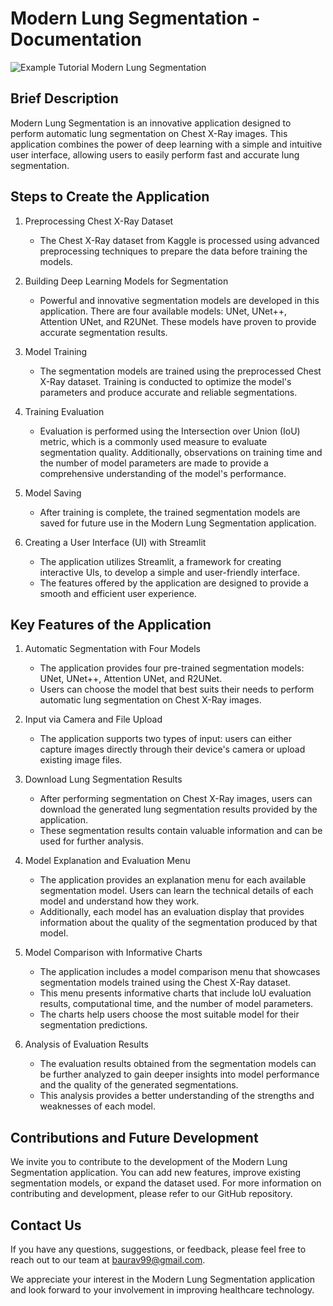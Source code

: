 # Modern Lung Segmentation - Documentation

![Example Tutorial Modern Lung Segmentation](tutor_modern_lung_segmentation.gif)

## Brief Description

Modern Lung Segmentation is an innovative application designed to perform automatic lung segmentation on Chest X-Ray images. This application combines the power of deep learning with a simple and intuitive user interface, allowing users to easily perform fast and accurate lung segmentation.

## Steps to Create the Application

1. Preprocessing Chest X-Ray Dataset
   - The Chest X-Ray dataset from Kaggle is processed using advanced preprocessing techniques to prepare the data before training the models.

2. Building Deep Learning Models for Segmentation
   - Powerful and innovative segmentation models are developed in this application. There are four available models: UNet, UNet++, Attention UNet, and R2UNet. These models have proven to provide accurate segmentation results.

3. Model Training
   - The segmentation models are trained using the preprocessed Chest X-Ray dataset. Training is conducted to optimize the model's parameters and produce accurate and reliable segmentations.

4. Training Evaluation
   - Evaluation is performed using the Intersection over Union (IoU) metric, which is a commonly used measure to evaluate segmentation quality. Additionally, observations on training time and the number of model parameters are made to provide a comprehensive understanding of the model's performance.

5. Model Saving
   - After training is complete, the trained segmentation models are saved for future use in the Modern Lung Segmentation application.

6. Creating a User Interface (UI) with Streamlit
   - The application utilizes Streamlit, a framework for creating interactive UIs, to develop a simple and user-friendly interface.
   - The features offered by the application are designed to provide a smooth and efficient user experience.

## Key Features of the Application

1. Automatic Segmentation with Four Models
   - The application provides four pre-trained segmentation models: UNet, UNet++, Attention UNet, and R2UNet.
   - Users can choose the model that best suits their needs to perform automatic lung segmentation on Chest X-Ray images.

2. Input via Camera and File Upload
   - The application supports two types of input: users can either capture images directly through their device's camera or upload existing image files.

3. Download Lung Segmentation Results
   - After performing segmentation on Chest X-Ray images, users can download the generated lung segmentation results provided by the application.
   - These segmentation results contain valuable information and can be used for further analysis.

4. Model Explanation and Evaluation Menu
   - The application provides an explanation menu for each available segmentation model. Users can learn the technical details of each model and understand how they work.
   - Additionally, each model has an evaluation display that provides information about the quality of the segmentation produced by that model.

5. Model Comparison with Informative Charts
   - The application includes a model comparison menu that showcases segmentation models trained using the Chest X-Ray dataset.
   - This menu presents informative charts that include IoU evaluation results, computational time, and the number of model parameters.
   - The charts help users choose the most suitable model for their segmentation predictions.

6. Analysis of Evaluation Results
   - The evaluation results obtained from the segmentation models can be further analyzed to gain deeper insights into model performance and the quality of the generated segmentations.
   - This analysis provides a better understanding of the strengths and weaknesses of each model.

## Contributions and Future Development
We invite you to contribute to the development of the Modern Lung Segmentation application. You can add new features, improve existing segmentation models, or expand the dataset used.
For more information on contributing and development, please refer to our GitHub repository.

## Contact Us
If you have any questions, suggestions, or feedback, please feel free to reach out to our team at baurav99@gmail.com.

We appreciate your interest in the Modern Lung Segmentation application and look forward to your involvement in improving healthcare technology.
